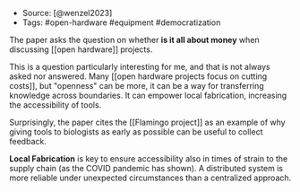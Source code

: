 
- Source: [@wenzel2023]
- Tags: #open-hardware #equipment #democratization

The paper asks the question on whether **is it all about money** when discussing [[open hardware]] projects. 

This is a question particularly interesting for me, and that is not always asked nor answered. Many [[open hardware projects focus on cutting costs]], but "openness" can be more, it can be a way for transferring knowledge across boundaries. It can empower local fabrication, increasing the accessibility of tools. 

Surprisingly, the paper cites the [[Flamingo project]] as an example of why giving tools to biologists as early as possible can be useful to collect feedback. 

**Local Fabrication** is key to ensure accessibility also in times of strain to the supply chain (as the COVID pandemic has shown). A distributed system is more reliable under unexpected circumstances than a centralized approach. 
